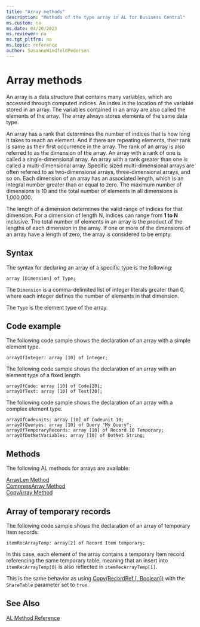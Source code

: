 ```yaml
---
title: "Array methods"
description: "Methods of the type array in AL for Business Central"
ms.custom: na
ms.date: 04/20/2023
ms.reviewer: na
ms.tgt_pltfrm: na
ms.topic: reference
author: SusanneWindfeldPedersen
---
```


# Array methods

An array is a data structure that contains many variables, which are accessed through computed indices. An index is the location of the variable stored in an array. The variables contained in an array are also called the elements of the array. The array always stores elements of the same data type.

An array has a rank that determines the number of indices that is how long it takes to reach an element. And if there are repeating elements, their rank is same as their first occurrence in the array. The rank of an array is also referred to as the dimension of the array. An array with a rank of one is called a single-dimensional array. An array with a rank greater than one is called a multi-dimensional array. Specific sized multi-dimensional arrays are often referred to as two-dimensional arrays, three-dimensional arrays, and so on. Each dimension of an array has an associated length, which is an integral number greater than or equal to zero. The maximum number of dimensions is 10 and the total number of elements in all dimensions is 1,000,000.

The length of a dimension determines the valid range of indices for that dimension. For a dimension of length N, indices can range from **1 to N** inclusive. The total number of elements in an array is the product of the lengths of each dimension in the array. If one or more of the dimensions of an array have a length of zero, the array is considered to be empty.

## Syntax 

The syntax for declaring an array of a specific type is the following:

```AL
array [Dimension] of Type;
```

The `Dimension` is a comma-delimited list of integer literals greater than 0, where each integer defines the number of elements in that dimension. 

The `Type` is the element type of the array.

## Code example 

The following code sample shows the declaration of an array with a simple element type.

```AL
arrayOfInteger: array [10] of Integer;
```

The following code sample shows the declaration of an array with an element type of a fixed length.

```AL
arrayOfCode: array [10] of Code[20];
arrayOfText: array [10] of Text[20];
```

The following code sample shows the declaration of an array with a complex element type.

```AL
arrayOfCodeunits: array [10] of Codeunit 10;
arrayOfQueryes: array [10] of Query "My Query";
arrayOfTemporaryRecords: array [10] of Record 10 Temporary;
arrayOfDotNetVariables: array [10] of DotNet String;
```

## Methods

The following AL methods for arrays are available:  

[ArrayLen Method](../methods-auto/system/system-arraylen-method.md)  
[CompressArray Method](../methods-auto/system/system-compressarray-method.md)  
[CopyArray Method](../methods-auto/system/system-copyarray-method.md)

## Array of temporary records

The following code sample shows the declaration of an array of temporary Item records:

```AL
itemRecArrayTemp: array[2] of Record Item temporary;
```

In this case, each element of the array contains a temporary Item record referencing the same temporary table, meaning that an insert into `itemRecArrayTemp[0]` is also reflected in `itemRecArrayTemp[1]`.

This is the same behavior as using [Copy(RecordRef [, Boolean])](../methods-auto/recordref/recordref-copy-recordref-boolean-method.md) with the `ShareTable` parameter set to `true`.

## See Also  

[AL Method Reference](../methods-auto/library.md)  
